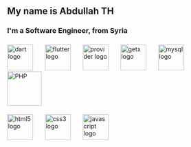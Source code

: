 <h2 align="left">My name is Abdullah TH</h2>
<h3 align="left"> I'm a Software Engineer, from Syria</h3>

###

<div align="left">
  <img src="https://cdn.jsdelivr.net/gh/devicons/devicon/icons/dart/dart-original.svg" height="60" alt="dart logo"  />
  <img width="20" />
  <img src="https://cdn.jsdelivr.net/gh/devicons/devicon/icons/flutter/flutter-original.svg" height="60" alt="flutter logo"  />
  <img width="20" />
  <img src="https://img.shields.io/badge/Provider-5C6BC0?style=for-the-badge&logo=flutter&logoColor=white" height="60" alt="provider logo"  />
  <img width="20" />
  <img src="https://img.shields.io/badge/GetX-009688?style=for-the-badge&logo=flutter&logoColor=white" height="60" alt="getx logo"  />
  <img width="20" />
  <img src="https://cdn.jsdelivr.net/gh/devicons/devicon/icons/mysql/mysql-original.svg" height="60" alt="mysql logo"  />
  <img width="20" />
  <img src="https://cdn.jsdelivr.net/gh/devicons/devicon/icons/php/php-original.svg" width="80" alt="PHP" />
  <img width="20" />
   <br/>
   <br/>
  <img src="https://cdn.jsdelivr.net/gh/devicons/devicon/icons/html5/html5-original.svg" height="60" alt="html5 logo"  />
  <img width="20" />
  <img src="https://cdn.jsdelivr.net/gh/devicons/devicon/icons/css3/css3-original.svg" height="60" alt="css3 logo"  />
  <img width="20" />
  <img src="https://cdn.jsdelivr.net/gh/devicons/devicon/icons/javascript/javascript-original.svg" height="60" alt="javascript logo"  />
  <img width="20" />
  
</div>
